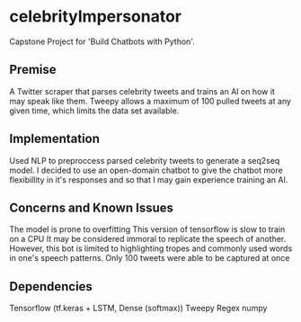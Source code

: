 # celebrityImpersonator
Capstone Project for 'Build Chatbots with Python'. 

## Premise
A Twitter scraper that parses celebrity tweets and trains an AI on how it may speak like them.
Tweepy allows a maximum of 100 pulled tweets at any given time, which limits the data set available.

## Implementation
Used NLP to preproccess parsed celebrity tweets to generate a seq2seq model.
I decided to use an open-domain chatbot to give the chatbot more flexibillity in it's responses and so that I may gain experience training an AI.

## Concerns and Known Issues
The model is prone to overfitting
This version of tensorflow is slow to train on a CPU
It may be considered immoral to replicate the speech of another. However, this bot is limited to highlighting tropes and commonly used words in one's speech patterns.
Only 100 tweets were able to be captured at once

## Dependencies
Tensorflow (tf.keras + LSTM, Dense (softmax))
Tweepy
Regex
numpy
